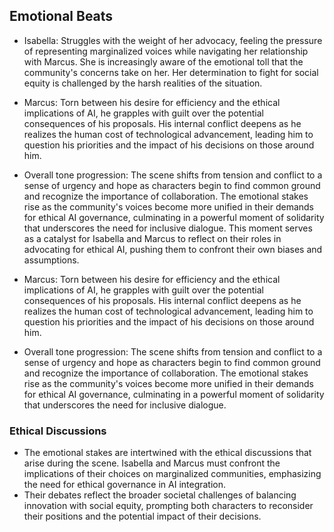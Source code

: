 ## Emotional Beats
- Isabella: Struggles with the weight of her advocacy, feeling the pressure of representing marginalized voices while navigating her relationship with Marcus. She is increasingly aware of the emotional toll that the community's concerns take on her. Her determination to fight for social equity is challenged by the harsh realities of the situation.

- Marcus: Torn between his desire for efficiency and the ethical implications of AI, he grapples with guilt over the potential consequences of his proposals. His internal conflict deepens as he realizes the human cost of technological advancement, leading him to question his priorities and the impact of his decisions on those around him.

- Overall tone progression: The scene shifts from tension and conflict to a sense of urgency and hope as characters begin to find common ground and recognize the importance of collaboration. The emotional stakes rise as the community's voices become more unified in their demands for ethical AI governance, culminating in a powerful moment of solidarity that underscores the need for inclusive dialogue. This moment serves as a catalyst for Isabella and Marcus to reflect on their roles in advocating for ethical AI, pushing them to confront their own biases and assumptions.

- Marcus: Torn between his desire for efficiency and the ethical implications of AI, he grapples with guilt over the potential consequences of his proposals. His internal conflict deepens as he realizes the human cost of technological advancement, leading him to question his priorities and the impact of his decisions on those around him.

- Overall tone progression: The scene shifts from tension and conflict to a sense of urgency and hope as characters begin to find common ground and recognize the importance of collaboration. The emotional stakes rise as the community's voices become more unified in their demands for ethical AI governance, culminating in a powerful moment of solidarity that underscores the need for inclusive dialogue.

### Ethical Discussions
- The emotional stakes are intertwined with the ethical discussions that arise during the scene. Isabella and Marcus must confront the implications of their choices on marginalized communities, emphasizing the need for ethical governance in AI integration.
- Their debates reflect the broader societal challenges of balancing innovation with social equity, prompting both characters to reconsider their positions and the potential impact of their decisions.
